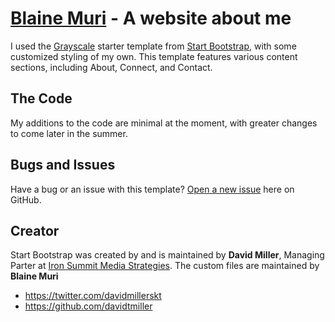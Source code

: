 # [Blaine Muri](http://blainemuri.com/) - A website about me

I used the [Grayscale](http://startbootstrap.com/template-overviews/grayscale/) starter template from [Start Bootstrap](http://startbootstrap.com/), with some customized styling of my own. This template features various content sections, including About, Connect, and Contact.

## The Code

My additions to the code are minimal at the moment, with greater changes to come later in the summer.

## Bugs and Issues

Have a bug or an issue with this template? [Open a new issue](https://github.com/blaine1726/blainemuri/issues) here on GitHub.

## Creator

Start Bootstrap was created by and is maintained by **David Miller**, Managing Parter at [Iron Summit Media Strategies](http://www.ironsummitmedia.com/).
The custom files are maintained by **Blaine Muri**

* https://twitter.com/davidmillerskt
* https://github.com/davidtmiller
